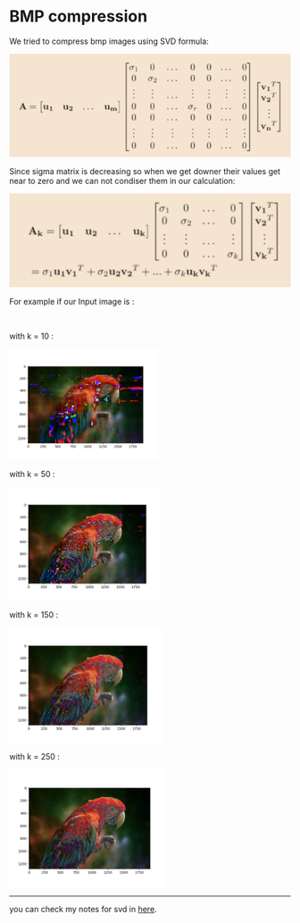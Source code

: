 # BMP compression

We tried to compress bmp images using SVD formula:

![](https://github.com/rojinakashefi/LinearAlgebra/blob/main/bmp%20compression/svd.png)

Since sigma matrix is decreasing so when we get downer their values get near to zero and we can not condiser them in our calculation:


![](https://github.com/rojinakashefi/LinearAlgebra/blob/main/bmp%20compression/svd-k.png)

For example if our Input image is : 

<img src="https://github.com/rojinakashefi/LinearAlgebra/blob/main/bmp%20compression/images/2.bmp" title="" alt="" width="266">

with k = 10 :

<img src="https://github.com/rojinakashefi/LinearAlgebra/blob/main/bmp%20compression/new_images/k%3D10-2.jpg" title="" alt="" width="266">

with k = 50 :

<img src="https://github.com/rojinakashefi/LinearAlgebra/blob/main/bmp%20compression/new_images/k%3D50-2.jpg" title="" alt="" width="272">

with k = 150 :

<img src="https://github.com/rojinakashefi/LinearAlgebra/blob/main/bmp%20compression/new_images/k%3D150-2.jpg" title="" alt="" width="274">

with k = 250 :

<img src="https://github.com/rojinakashefi/LinearAlgebra/blob/main/bmp%20compression/new_images/k%3D250-2.jpg" title="" alt="" width="280">

----

you can check my notes for svd in [here](https://github.com/rojinakashefi/LinearAlgebra/blob/main/bmp%20compression/SVD.pdf).
